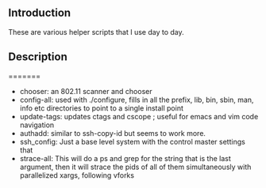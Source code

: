## Introduction
These are various helper scripts that I use day to day.

## Description

=======
 * chooser: an 802.11 scanner and chooser
 * config-all: used with ./configure, fills in all the prefix, lib, bin, sbin, man, info etc directories to point to a single install point
 * update-tags: updates ctags and cscope ; useful for emacs and vim code navigation
 * authadd: similar to ssh-copy-id but seems to work more.
 * ssh_config: Just a base level system with the control master settings that
 * strace-all: This will do a ps and grep for the string that is the last argument, then it will strace the pids of all of them simultaneously with parallelized xargs, following vforks
